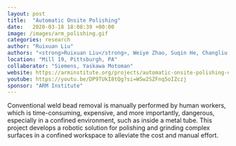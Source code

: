 ```yaml
---
layout: post
title:  "Automatic Onsite Polishing"
date:   2020-03-18 18:08:39 +00:00
image: /images/arm_polishing.gif
categories: research
author: "Ruixuan Liu"
authors: "<strong>Ruixuan Liu</strong>, Weiye Zhao, Suqin He, Changliu Liu"
location: "Mill 19, Pittsburgh, PA"
collaborator: "Siemens, Yaskawa Motoman"
website: https://arminstitute.org/projects/automatic-onsite-polishing-of-large-complex-surfaces-by-real-time-planning-and-control/
youtube: https://youtu.be/DP9TUkI8tQg?si=WSw2SZFnq5oIZczj
sponsor: "ARM Institute"
---
```

Conventional weld bead removal is manually performed by human workers, which is time-consuming, expensive, and more importantly, dangerous, especially in a confined environment, such as inside a metal tube.
This project develops a robotic solution for polishing and grinding complex surfaces in a confined workspace to alleviate the cost and manual effort.
